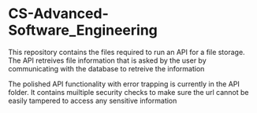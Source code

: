 # CS-Advanced-Software_Engineering

This repository contains the files required to run an API for a file storage. The API retreives file information that is asked by the user by communicating with the database to retreive the information

The polished API functionality with error trapping is currently in the API folder. It contains muiltiple security checks to make sure the url cannot be easily tampered to access any sensitive information
